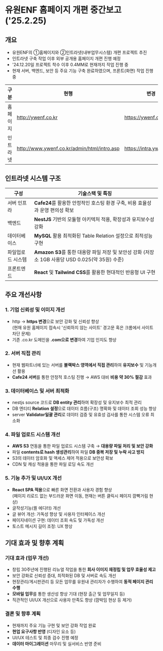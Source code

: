 # 유원ENF 홈페이지 개편 중간보고 ('25.2.25)

## 개요
- 유원ENF의 ①홈페이지와 ②인트라넷(내부업무시스템) 개편 프로젝트 추진
- 인트라넷 구축 작업 이후 외부 공개용 홈페이지 개편 진행 예정
- '24.12.20일 프로젝트 착수 이후 0.4MM로 현재까지 작업 진행 중
- 현재 서버, 백엔드, 보안 등 주요 기능 구축 완료하였으며, 프론트(화면) 작업 진행 중

| 구분      | 현행          |        변경  |         비고  |
| ----------- | ----------- |  ----------- |----------- |
| 홈페이지 | http://ywenf.co.kr | https://ywenf.com | 미진행 |
| 인트라넷 | http://www.ywenf.co.kr/admin/html/intro.asp | https://intra.ywenf.com | 진행중 |


## 인트라넷 시스템 구조
| 구성     | 기술스택 및 특징  |
| ----------- | ------------------ |
| 서버 인프라 | **Cafe24**를 활용한 안정적인 호스팅 환경 구축, 비용 효율성과 운영 편의성 확보 |
| 백엔드 | **NestJS** 기반의 모듈형 아키텍처 적용, 확장성과 유지보수성 강화 | 
| 데이터베이스 | **MySQL** 활용 최적화된 Table Relation 설정으로 최적성능 구현 |
| 파일업로드 시스템 | **Amazon S3**를 통한 대용량 파일 저장 및 보안성 강화 (저장소 1GB 사용당 USD 0.025(약 35원) 수준) |
| 프론트엔드 | **React** 및 **Tailwind CSS**를 활용한 현대적인 반응형 UI 구현 |

## 주요 개선사항
### 1. 기업 신뢰성 및 이미지 개선
- http → **https 변경**으로 보안 강화 및 신뢰성 향상 <br> (현재 유원 홈페이지 접속시 '신뢰하지 않는 사이트' 경고문 혹은 크롬에서 사이트 차단 문제)
- 기존 .co.kr 도메인을 **.com으로 변경**하여 기업 인지도 향상

### 2. 서버 직접 관리
- 현재 웹파트너에 있는 서버를 **블랙박스 영역에서 직접 관리**하여 **유지보수** 및 기능개선 활용
- **Cafe24 서버**를 통한 안정적 호스팅 진행 → AWS 대비 **비용 약 30% 절감** 효과

### 3. 데이터베이스 및 서버 최적화
- nestjs source 코드로 **DB entity 관리**하여 확장성 및 유지보수 최적 관리
- DB 엔티티 **Relation 설정**으로 데이터 흐름(구조) 명확화 및 데이터 조회 성능 향상
- server **Validator일괄 관리**로 데이터 검증 및 유효성 검사를 통한 시스템 오류 최소화

### 4. 파일 업로드 시스템 개선
- **AWS S3** 연동을 통한 파일 업로드 시스템 구축 → **대용량 파일 처리 및 보안 강화**
- 파일 **contents로 hash 생성관리**하여 파일 **DB 중복 저장 및 누락 사고 방지**
- S3의 데이터 암호화 및 액세스 제어 적용으로 보안성 확보
- CDN 및 캐싱 적용을 통한 파일 로딩 속도 개선

### 5. 기능 추가 및 UI/UX 개선
- **React SPA 적용**으로 빠른 화면 전환과 사용자 경험 향상 <br>(페이지 리로드 없는 부드러운 화면 이동, 현재는 버튼 클릭시 페이지 깜빡거림 현상)
- 글작성기능(퀼 에디터) 개선
- 글 뷰어 개선: 가독성 향상 및 사용자 인터페이스 개선
- 페이지네이션 구현: 데이터 조회 속도 및 가독성 개선
- 토스트 메시지 길이 조정: UX 향상

## 기대 효과 및 향후 계획
### 기대 효과 (업무 개선)
- 창립 30주년에 진행된 리뉴얼 작업을 통한 **회사 이미지 재정립 및 업무 효율성 제고**
- 보안 강화로 신뢰성 증대, 최적화된 DB 및 서버로 속도 개선
- 현장관리/게시판관리 등 모든 업무를 유원내 관리자가 수행하여 **동적 페이지 관리 수행**
- **모바일 업무**를 통한 생산성 향상 기대 (현장 출근 및 업무일지 등)
- 직관적인 UI/UX 개선으로 사용자 만족도 향상 (깜박임 현상 등 제거)

### 결론 및 향후 계획
- 현재까지 주요 기능 구현 및 보안 강화 작업 완료
- **현업 요구사항 반영** (디자인 요소 등)
- UI/UX 테스트 및 최종 검수 진행 예정
- **데이터 마이그레이션** 마무리 및 실서비스 반영 준비
